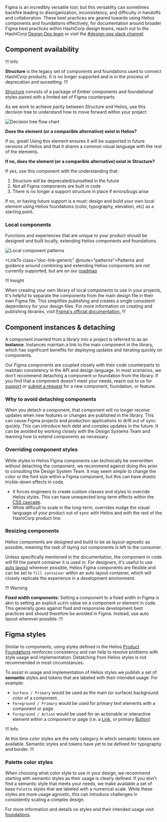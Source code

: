 Figma is an incredibly versatile tool, but this versatility can sometimes backfire leading to disorganization, inconsistency, and difficulty in handoffs and collaboration. These best practices are geared towards using Helios components and foundations effectively, for documentation around broader Figma best practices within HashiCorp design teams, reach out to the HashiCorp [Design Ops team](https://sites.google.com/hashicorp.com/designknowledgehub/design-system) or visit the [#design-ops slack channel](https://hashicorp.slack.com/archives/C029GL8GJDV).

## Component availability

!!! Info

**Structure** is the legacy set of components and foundations used to connect HashiCorp products. It is no longer supported and is in the process of deprecation and sunsetting.
!!!

[Structure](https://github.com/hashicorp/structure) consists of a package of Ember components and foundational styles paired with a limited set of Figma counterparts.

As we work to achieve parity between Structure and Helios, use this decision tree to understand how to move forward within your project:

![Decision tree flow chart](/assets/getting-started/designers/hds-decision-tree.png)

**Does the element (or a comparible alternative) exist in Helios?**

If so, great! Using this element ensures it will be supported in future versions of Helios and that it shares a common visual language with the rest of the elements.

**If no, does the element (or a comparible alternative) exist in Structure?**

If yes, use this component with the understanding that:

1. Structure will be deprecated/sunsetted in the future
2. Not all Figma components are built in code
3. There is no longer a support structure in place if errors/bugs arise

If no, or having future support is a must: design and build your own local element using Helios foundations (color, typography, elevation, etc) as a starting point.

### Local components

Functions and experiences that are unique to your product should be designed and built locally, extending Helios components and foundations.

![Local component patterns](/assets/getting-started/designers/local-component-patterns.png)

<LinkTo class="doc-link-generic" @route="patterns">Patterns</LinkTo> and guidance around combining and extending Helios components are not currently supported, but are on our [roadmap](https://go.hashi.co/hds-rollout)

!!! Insight

When creating your own library of local components to use in your projects, it's helpful to separate the components from the main design file in their own Figma file. This simplifies publishing and creates a single consistent dependency for your design files. For more information on creating and publishing libraries, visit [Figma's official documentation.](https://www.figma.com/best-practices/components-styles-and-shared-libraries/organizing-and-creating-libraries/)
!!!

## Component instances & detaching

A component inserted from a library into a project is referred to as an **instance**. Instances maintain a link to the main component in the library, which has significant benefits for deploying updates and iterating quickly on components.

Our Figma components are coupled closely with their code counterparts to maintain consistency in the API and design language. In most scenarios, we don’t recommend detaching a component or foundation from the library. If you find that a component doesn’t meet your needs, reach out to us for [support](/support) or [submit a request](https://docs.google.com/forms/d/e/1FAIpQLScpMXgrUTVT5fYriu4Pp48r4Nl_eCPluVnJLg0Yg3NXsRWvIA/viewform) for a new component, foundation, or feature.

### Why to avoid detaching components

When you detach a component, that component will no longer receive updates when new features or changes are published in the library. This can cause Figma projects and production applications to drift out of sync quickly. This can introduce tech debt and complex updates in the future. It can be avoided by working closely with the Design Systems Team and learning how to extend components as necessary.

### Overriding component styles

While styles in Helios Figma components can technically be overwritten without detaching the component, we recommend against doing this prior to consulting the Design System Team. It may seem simple to change the color or the font size within a Figma component, but this can have drastic trickle-down effects in code.

- It forces engineers to create custom classes and styles to override Helios styles. This can have unexpected long-term effects within the [CSS cascade](https://developer.mozilla.org/en-US/docs/Web/CSS/Cascade#:~:text=The%20cascade%20is%20an%20algorithm,a%20property%20on%20an%20element).
- While difficult to scale in the long-term, overrides nudge the visual language of your product out of sync with Helios and with the rest of the HashiCorp product line.

### Resizing components

Helios components are designed and build to be as layout-agnostic as possible, meaning the task of laying out components is left to the consumer.

Unless specifically mentioned in the documentation, the component in code will fill the parent container it is used in. For designers, it's useful to use [auto layout](https://help.figma.com/hc/en-us/articles/5731482952599-Using-auto-layout#:~:text=You%20can%20add%20auto%20layout%20to%20a%20selected%20frame%2C%20component,and%20select%20Add%20Auto%20layout) wherever possible, Helios Figma components are flexible and can be set to `fill container` within an auto layout container, which will closely replicate the experience in a development environment.

!!! Warning

**Fixed width components:** Setting a component to a fixed width in Figma is akin to setting an explicit `width` value on a component or element in code. This generally goes against fluid and responsive development best practices and should therefore be avoided in Figma. Instead, use auto layout wherever possible.
!!!

## Figma styles

Similar to components, using styles defined in the Helios [Product Foundations](https://www.figma.com/file/oQsMzMMnynfPWpMEt91OpH/HDS-Product---Foundations?t=4kdgl88SMIiEYhbA-1) reinforces consistency and can help to resolve problems with style usage and implementation. Detatching from Helios styles is not recommended in most circumstances.

To assist in usage and implementation of Helios styles we publish a set of **semantic** styles and tokens that are labeled with their intended usage. For example:

- `Surface / Primary` would be used as the main (or surface) background color of a component.
- `Foreground / Primary` would be used for primary text elements with a component or page.
- `Foreground / Action` would be used for an actionable or interactive element within a component or page (i.e. a [Link](/components/link/standalone), or primary [Button](/components/button))

!!! Info

At this time color styles are the only category in which semantic tokens are available. Semantic styles and tokens have yet to be defined for typography and border.
!!!

### Palette color styles

When choosing what color style to use in your design, we recommend starting with semantic styles as their usage is clearly defined. If you don't find a semantic style that meets your needs, we make available a set of base `Palette` styles that are labeled with a numerical scale. While these styles are more usage agnostic, this can introduce challenges in consistently scaling a complex design.

For more information and details on styles and their intended usage visit [foundations](/foundations).